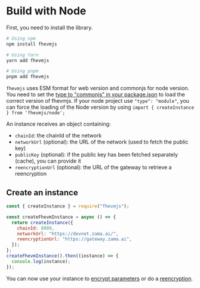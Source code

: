 # Build with Node

First, you need to install the library.

```bash
# Using npm
npm install fhevmjs

# Using Yarn
yarn add fhevmjs

# Using pnpm
pnpm add fhevmjs
```

`fhevmjs` uses ESM format for web version and commonjs for node version. You need to set the [type to "commonjs" in your package.json](https://nodejs.org/api/packages.html#type) to load the correct version of fhevmjs. If your node project use `"type": "module"`, you can force the loading of the Node version by using `import { createInstance } from 'fhevmjs/node';`

An instance receives an object containing:

- `chainId`: the chainId of the network
- `networkUrl` (optional): the URL of the network (used to fetch the public key)
- `publicKey` (optional): if the public key has been fetched separately (cache), you can provide it
- `reencryptionUrl` (optional): the URL of the gateway to retrieve a reencryption

## Create an instance

```javascript
const { createInstance } = require("fhevmjs");

const createFhevmInstance = async () => {
  return createInstance({
    chainId: 8009,
    networkUrl: "https://devnet.zama.ai/",
    reencryptionUrl: "https://gateway.zama.ai",
  });
};
createFhevmInstance().then((instance) => {
  console.log(instance);
});
```

You can now use your instance to [encrypt parameters](../fundamentals/inputs.md) or do a [reencryption](./reencryption.md).
